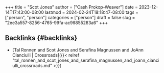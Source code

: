 +++
title = "Scot Jones"
author = ["Cash Prokop-Weaver"]
date = 2023-12-14T17:43:00-08:00
lastmod = 2024-02-24T18:18:47-08:00
tags = ["person", "person"]
categories = ["person"]
draft = false
slug = "2ee3a557-8256-4765-99fa-ac96855283a6"
+++

## Backlinks {#backlinks}

-   [Tal Ronnen and Scot Jones and Serafina Magnussen and JoAnn Cianciulli | Crossroads]({{< relref "tal_ronnen_and_scot_jones_and_serafina_magnussen_and_joann_cianciulli_crossroads.md" >}})
